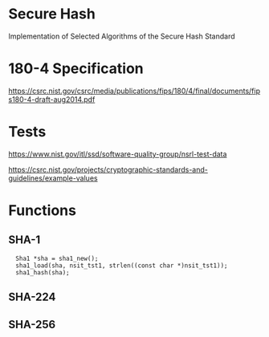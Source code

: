 # Secure Hash

Implementation of Selected Algorithms of the Secure Hash Standard

# 180-4 Specification

https://csrc.nist.gov/csrc/media/publications/fips/180/4/final/documents/fips180-4-draft-aug2014.pdf

# Tests

https://www.nist.gov/itl/ssd/software-quality-group/nsrl-test-data

https://csrc.nist.gov/projects/cryptographic-standards-and-guidelines/example-values

# Functions

## SHA-1

```
  Sha1 *sha = sha1_new();
  sha1_load(sha, nsit_tst1, strlen((const char *)nsit_tst1));
  sha1_hash(sha);
```

## SHA-224

## SHA-256



